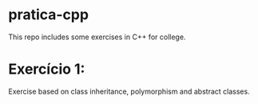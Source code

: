# pratica-cpp
This repo includes some exercises in C++ for college.

# Exercício 1:

Exercise based on class inheritance, polymorphism and abstract classes.
